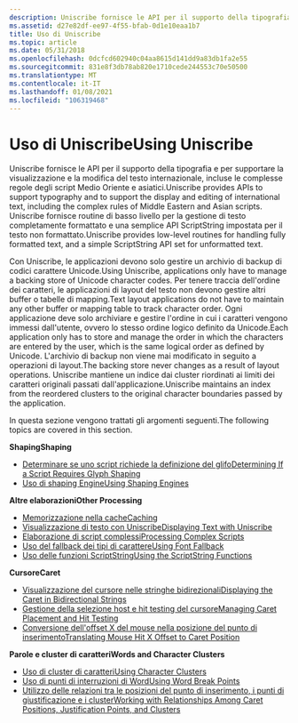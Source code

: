 ```yaml
---
description: Uniscribe fornisce le API per il supporto della tipografia e per supportare la visualizzazione e la modifica del testo internazionale, incluse le complesse regole degli script Medio Oriente e asiatici.
ms.assetid: d27e82df-ee97-4f55-bfab-0d1e10eaa1b7
title: Uso di Uniscribe
ms.topic: article
ms.date: 05/31/2018
ms.openlocfilehash: 0dcfcd602940c04aa8615d141dd9a83db1fa2e55
ms.sourcegitcommit: 831e8f3db78ab820e1710cede244553c70e50500
ms.translationtype: MT
ms.contentlocale: it-IT
ms.lasthandoff: 01/08/2021
ms.locfileid: "106319468"
---
```

# <a name="using-uniscribe"></a><span data-ttu-id="2b17b-103">Uso di Uniscribe</span><span class="sxs-lookup"><span data-stu-id="2b17b-103">Using Uniscribe</span></span>

<span data-ttu-id="2b17b-104">Uniscribe fornisce le API per il supporto della tipografia e per supportare la visualizzazione e la modifica del testo internazionale, incluse le complesse regole degli script Medio Oriente e asiatici.</span><span class="sxs-lookup"><span data-stu-id="2b17b-104">Uniscribe provides APIs to support typography and to support the display and editing of international text, including the complex rules of Middle Eastern and Asian scripts.</span></span> <span data-ttu-id="2b17b-105">Uniscribe fornisce routine di basso livello per la gestione di testo completamente formattato e una semplice API ScriptString impostata per il testo non formattato.</span><span class="sxs-lookup"><span data-stu-id="2b17b-105">Uniscribe provides low-level routines for handling fully formatted text, and a simple ScriptString API set for unformatted text.</span></span>

<span data-ttu-id="2b17b-106">Con Uniscribe, le applicazioni devono solo gestire un archivio di backup di codici carattere Unicode.</span><span class="sxs-lookup"><span data-stu-id="2b17b-106">Using Uniscribe, applications only have to manage a backing store of Unicode character codes.</span></span> <span data-ttu-id="2b17b-107">Per tenere traccia dell'ordine dei caratteri, le applicazioni di layout del testo non devono gestire altri buffer o tabelle di mapping.</span><span class="sxs-lookup"><span data-stu-id="2b17b-107">Text layout applications do not have to maintain any other buffer or mapping table to track character order.</span></span> <span data-ttu-id="2b17b-108">Ogni applicazione deve solo archiviare e gestire l'ordine in cui i caratteri vengono immessi dall'utente, ovvero lo stesso ordine logico definito da Unicode.</span><span class="sxs-lookup"><span data-stu-id="2b17b-108">Each application only has to store and manage the order in which the characters are entered by the user, which is the same logical order as defined by Unicode.</span></span> <span data-ttu-id="2b17b-109">L'archivio di backup non viene mai modificato in seguito a operazioni di layout.</span><span class="sxs-lookup"><span data-stu-id="2b17b-109">The backing store never changes as a result of layout operations.</span></span> <span data-ttu-id="2b17b-110">Uniscribe mantiene un indice dai cluster riordinati ai limiti dei caratteri originali passati dall'applicazione.</span><span class="sxs-lookup"><span data-stu-id="2b17b-110">Uniscribe maintains an index from the reordered clusters to the original character boundaries passed by the application.</span></span>

<span data-ttu-id="2b17b-111">In questa sezione vengono trattati gli argomenti seguenti.</span><span class="sxs-lookup"><span data-stu-id="2b17b-111">The following topics are covered in this section.</span></span>

<span data-ttu-id="2b17b-112">**Shaping**</span><span class="sxs-lookup"><span data-stu-id="2b17b-112">**Shaping**</span></span>

-   [<span data-ttu-id="2b17b-113">Determinare se uno script richiede la definizione del glifo</span><span class="sxs-lookup"><span data-stu-id="2b17b-113">Determining If a Script Requires Glyph Shaping</span></span>](determining-if-a-script-requires-glyph-shaping.md)
-   [<span data-ttu-id="2b17b-114">Uso di shaping Engine</span><span class="sxs-lookup"><span data-stu-id="2b17b-114">Using Shaping Engines</span></span>](using-shaping-engines.md)

<span data-ttu-id="2b17b-115">**Altre elaborazioni**</span><span class="sxs-lookup"><span data-stu-id="2b17b-115">**Other Processing**</span></span>

-   [<span data-ttu-id="2b17b-116">Memorizzazione nella cache</span><span class="sxs-lookup"><span data-stu-id="2b17b-116">Caching</span></span>](caching.md)
-   [<span data-ttu-id="2b17b-117">Visualizzazione di testo con Uniscribe</span><span class="sxs-lookup"><span data-stu-id="2b17b-117">Displaying Text with Uniscribe</span></span>](displaying-text-with-uniscribe.md)
-   [<span data-ttu-id="2b17b-118">Elaborazione di script complessi</span><span class="sxs-lookup"><span data-stu-id="2b17b-118">Processing Complex Scripts</span></span>](processing-complex-scripts.md)
-   [<span data-ttu-id="2b17b-119">Uso del fallback dei tipi di carattere</span><span class="sxs-lookup"><span data-stu-id="2b17b-119">Using Font Fallback</span></span>](using-font-fallback.md)
-   [<span data-ttu-id="2b17b-120">Uso delle funzioni ScriptString</span><span class="sxs-lookup"><span data-stu-id="2b17b-120">Using the ScriptString Functions</span></span>](using-the-scriptstring-functions.md)

<span data-ttu-id="2b17b-121">**Cursore**</span><span class="sxs-lookup"><span data-stu-id="2b17b-121">**Caret**</span></span>

-   [<span data-ttu-id="2b17b-122">Visualizzazione del cursore nelle stringhe bidirezionali</span><span class="sxs-lookup"><span data-stu-id="2b17b-122">Displaying the Caret in Bidirectional Strings</span></span>](displaying-the-caret-in-bidirectional-strings.md)
-   [<span data-ttu-id="2b17b-123">Gestione della selezione host e hit testing del cursore</span><span class="sxs-lookup"><span data-stu-id="2b17b-123">Managing Caret Placement and Hit Testing</span></span>](managing-caret-placement-and-hit-testing.md)
-   [<span data-ttu-id="2b17b-124">Conversione dell'offset X del mouse nella posizione del punto di inserimento</span><span class="sxs-lookup"><span data-stu-id="2b17b-124">Translating Mouse Hit X Offset to Caret Position</span></span>](translating-mouse-hit-x-offset-to-caret-position.md)

<span data-ttu-id="2b17b-125">**Parole e cluster di caratteri**</span><span class="sxs-lookup"><span data-stu-id="2b17b-125">**Words and Character Clusters**</span></span>

-   [<span data-ttu-id="2b17b-126">Uso di cluster di caratteri</span><span class="sxs-lookup"><span data-stu-id="2b17b-126">Using Character Clusters</span></span>](using-character-clusters.md)
-   [<span data-ttu-id="2b17b-127">Uso di punti di interruzioni di Word</span><span class="sxs-lookup"><span data-stu-id="2b17b-127">Using Word Break Points</span></span>](using-word-break-points.md)
-   [<span data-ttu-id="2b17b-128">Utilizzo delle relazioni tra le posizioni del punto di inserimento, i punti di giustificazione e i cluster</span><span class="sxs-lookup"><span data-stu-id="2b17b-128">Working with Relationships Among Caret Positions, Justification Points, and Clusters</span></span>](working-with-relationships-among-caret-positions--justification-points--and-clusters.md)

 

 



